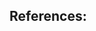 ## References:

[^1]: X. Ji, F. Zhao, W. Shyy & K. Xu, A HWENO reconstruction based high-order compact gas-kinetic  scheme on unstructured mesh. *Journal of Computational Physics*, 410: 109367, 2020.
